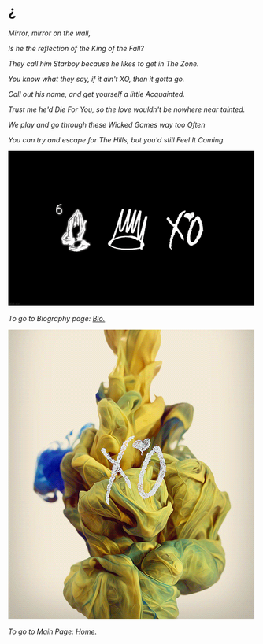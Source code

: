 # ¿

*Mirror, mirror on the wall,*

*Is he the reflection of the King of the Fall?*

*They call him Starboy because he likes to get in The Zone.*

*You know what they say, if it ain't XO, then it gotta go.*

*Call out his name, and get yourself a little Acquainted.*

*Trust me he'd Die For You, so the love wouldn't be nowhere near tainted.*

*We play and go through these Wicked Games way too Often*

*You can try and escape for The Hills, but you'd still Feel It Coming.*

![XO](XOVO.gif)

*To go to Biography page: [Bio.](https://vnonymous.github.io/bio)*

![XOTW](XOPaint.gif)

*To go to Main Page: [Home.](https://vnonymous.github.io/index)*
